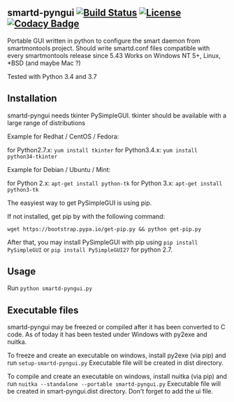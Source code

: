 
## smartd-pyngui  [![Build Status](https://travis-ci.org/deajan/smartd_pyngui.svg?branch=master)](https://travis-ci.org/deajan/smartd_pyngui) [![License](https://img.shields.io/badge/License-BSD%203--Clause-blue.svg)](https://opensource.org/licenses/BSD-3-Clause) [![Codacy Badge](https://api.codacy.com/project/badge/Grade/5212dc9547ca4d6e9aafcea945f1fb93)](https://app.codacy.com/app/ozy/smartd_pyngui?utm_source=github.com&utm_medium=referral&utm_content=deajan/smartd_pyngui&utm_campaign=Badge_Grade_Dashboard)

Portable GUI written in python to configure the smart daemon from smartmontools project.
Should write smartd.conf files compatible with every smartmontools release since 5.43
Works on Windows NT 5+, Linux, *BSD (and maybe Mac ?)

Tested with Python 3.4 and 3.7

## Installation

smartd-pyngui needs tkinter PySimpleGUI.
tkinter should be available with a large range of distributions

Example for Redhat / CentOS / Fedora:

for Python2.7.x: ```yum install tkinter```
for Python3.4.x: ```yum install python34-tkinter```

Example for Debian / Ubuntu / Mint:

for Python 2.x: ```apt-get install python-tk```
for Python 3.x: ```apt-get install python3-tk```

The easyiest way to get PySimpleGUI is using pip.

If not installed, get pip by with the following command:

```wget https://bootstrap.pypa.io/get-pip.py && python get-pip.py```

After that, you may install PySimpleGUI with pip using ```pip install PySimpleGUI``` or ```pip install PySimpleGUI27``` for python 2.7.

## Usage

Run
```python smartd-pyngui.py```

## Executable files

smartd-pyngui may be freezed or compiled after it has been converted to C code.
As of today it has been tested under Windows with py2exe and nuitka.

To freeze and create an executable on windows, install py2exe (via pip) and run ```setup-smartd-pyngui.py```
Executable file will be created in dist directory.

To compile and create an executable on windows, install nuitka (via pip) and run 
```nuitka --standalone --portable smartd-pyngui.py```
Executable file will be created in smart-pyngui.dist directory. Don't forget to add the ui file.

